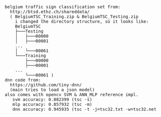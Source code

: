 <pre>

 belgium traffic sign classification set from:
   http://btsd.ethz.ch/shareddata/
   ( BelgiumTSC_Training.zip & BelgiumTSC_Testing.zip
     i changed the directory structure, so it looks like:
     BelgiumTSC
     ├───Testing
     │   ├───00000
     │   ├───00001
     ...
     │   └───00061
     └───Training
         ├───00000
         ├───00001
     ...
         └───00061 )
 dnn code from:
   https://github.com/tiny-dnn/
   (main tries to load a json model)
 also comes with opencv SVM & ANN_MLP reference impl.
    svm accuracy: 0.882399 (tsc -s)
    mlp accuracy: 0.857932 (tsc -m)
    dnn accuracy: 0.945935 (tsc -t -j=tsc32.txt -w=tsc32.net)

</pre>
